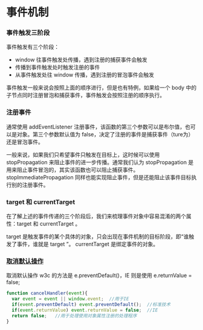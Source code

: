# 事件机制

### 事件触发三阶段
事件触发有三个阶段：

 - window 往事件触发处传播，遇到注册的捕获事件会触发
 - 传播到事件触发处时触发注册的事件
 - 从事件触发处往 window 传播，遇到注册的冒泡事件会触发
  
事件触发一般来说会按照上面的顺序进行，但是也有特例，如果给一个 body 中的子节点同时注册冒泡和捕获事件，事件触发会按照注册的顺序执行。

### 注册事件

通常使用 addEventListener 注册事件，该函数的第三个参数可以是布尔值，也可以是对象。第三个参数默认值为 false，决定了注册的事件是捕获事件（ture为）还是冒泡事件。

一般来说，如果我们只希望事件只触发在目标上，这时候可以使用 stopPropagation 来阻止事件的进一步传播。通常我们认为 stopPropagation 是用来阻止事件冒泡的，其实该函数也可以阻止捕获事件。stopImmediatePropagation 同样也能实现阻止事件，但是还能阻止该事件目标执行别的注册事件。

### target 和 currentTarget
在了解上述的事件传递的三个阶段后，我们来梳理事件对象中容易混淆的两个属性：target 和 currentTarget 。

target 是触发事件的某个具体的对象，只会出现在事件机制的目标阶段，即“谁触发了事件，谁就是 target ”。
currentTarget 是绑定事件的对象。


### [取消默认操作](https://wiki.jikexueyuan.com/project/brief-talk-js/event-cancellation-and-prevent-bubbles.html)

取消默认操作
w3c 的方法是 e.preventDefault()，IE 则是使用 e.returnValue = false;


```js
function cancelHandler(event){  
  var event = event || window.event;  //用于IE  
  if(event.preventDefault) event.preventDefault();  //标准技术  
  if(event.returnValue) event.returnValue = false;  //IE  
  return false;   //用于处理使用对象属性注册的处理程序  
}  
```
